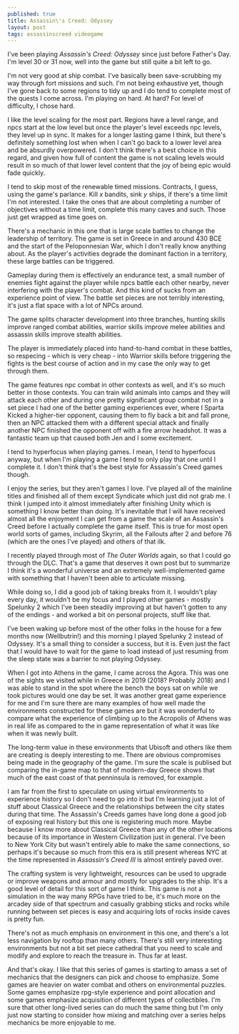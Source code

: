 ```yaml
---
published: true
title: Assassin\'s Creed: Odyssey
layout: post
tags: assassinscreed videogame
---
```

I've been playing _Assassin's Creed: Odyssey_ since just before Father's Day. I'm level 30 or 31 now, well into the game but still quite a bit left to go.

I'm not very good at ship combat. I've basically been save-scrubbing my way through fort missions and such. I'm not being exhaustive yet, though I've gone back to some regions to tidy up and I do tend to complete most of the quests I come across. I'm playing on hard. At hard? For level of difficulty, I chose hard. 

I like the level scaling for the most part. Regions have a level range, and npcs start at the low level but once the player's level exceeds npc levels, they level up in sync. It makes for a longer lasting game I think, but there's definitely something lost when when I can't go back to a lower level area and be absurdly overpowered. I don't think there's a best choice in this regard, and given how full of content the game is not scaling levels would result in so much of that lower level content that the joy of being epic would fade quickly.

I tend to skip most of the renewable timed missions. Contracts, I guess, using the game's parlance. Kill _x_ bandits, sink _y_ ships, if there's a time limit I'm not interested. I take the ones that are about completing a number of objectives without a time limit, complete this many caves and such. Those just get wrapped as time goes on.

There's a mechanic in this one that is large scale battles to change the leadership of territory. The game is set in Greece in and around 430 BCE and the start of the Peloponnesian War, which I don't really know anything about. As the player's activities degrade the dominant faction in a territory, these large battles can be triggered. 

Gameplay during them is effectively an endurance test, a small number of enemies fight against the player while npcs battle each other nearby, never interfering with the player's combat. And this kind of sucks from an experience point of view. The battle set pieces are not terribly interesting, it's just a flat space with a lot of NPCs around.

The game splits character development into three branches, hunting skills improve ranged combat abilities, warrior skills improve melee abilities and assassin skills improve stealth abilities. 

The player is immediately placed into hand-to-hand combat in these battles, so respecing - which is very cheap - into Warrior skills before triggering the fights is the best course of action and in my case the only way to get through them. 

The game features npc combat in other contexts as well, and it's so much better in those contexts. You can train wild animals into camps and they will attack each other and during one pretty significant group combat not in a set piece I had one of the better gaming experiences ever, where I Sparta Kicked a higher-tier opponent, causing them to fly back a bit and fall prone, then an NPC attacked them with a different special attack and finally another NPC finished the opponent off with a fire arrow headshot. It was a fantastic team up that caused both Jen and I some excitement.

I tend to hyperfocus when playing games. I mean, I tend to hyperfocus anyway, but when I'm playing a game I tend to only play that one until I complete it. I don't think that's the best style for Assassin's Creed games though.

I enjoy the series, but they aren't games I love. I've played all of the mainline titles and finished all of them except Syndicate which just did not grab me. I think I jumped into it almost immediately after finishing Unity which is something I know better than doing. It's inevitable that I will have received almost all the enjoyment I can get from a game the scale of an Assassin's Creed before I actually complete the game itself. This is true for most open world sorts of games, including Skyrim, all the Fallouts after 2 and before 76 (which are the ones I've played) and others of that ilk. 

I recently played through most of _The Outer Worlds_ again, so that I could go through the DLC. That's a game that deserves it own post but to summarize I think it's a wonderful universe and an extremely well-implemented game with something that I haven't been able to articulate missing. 

While doing so, I did a good job of taking breaks from it. I wouldn't play every day, it wouldn't be my focus and I played other games - mostly Spelunky 2 which I've been steadily improving at but haven't gotten to any of the endings - and worked a bit on personal projects, stuff like that. 

I've been waking up before most of the other folks in the house for a few months now (Wellbutrin!) and this morning I played Spelunky 2 instead of Odyssey. It's a small thing to consider a success, but it is. Even just the fact that I would have to wait for the game to load instead of just resuming from the sleep state was a barrier to not playing Odyssey.

When I got into Athens in the game, I came across the Agora. This was one of the sights we visited while in Greece in 2019 (2018? Probably 2018) and I was able to stand in the spot where the bench the boys sat on while we took pictures would one day be set. It was another great game experience for me and I'm sure there are many examples of how well made the environments constructed for these games are but it was wonderful to compare what the experience of climbing up to the Acropolis of Athens was in real life as compared to the in game representation of what it was like when it was newly built. 

The long-term value in these environments that Ubisoft and others like them are creating is deeply interesting to me. There are obvious compromises being made in the geography of the game. I'm sure the scale is publised but comparing the in-game map to that of modern-day Greece shows that much of the east coast of that penninsula is removed, for example. 

I am far from the first to speculate on using virtual environments to experience history so I don't need to go into it but I'm learning just a lot of stuff about Classical Greece and the relationships between the city states during that time. The Assassin's Creeds games have long done a good job of exposing real history but this one is registering much more. Maybe because I know more about Classical Greece than any of the other locations because of its importance in Western Civilization just in general. I've been to New York City but wasn't entirely able to make the same connections, so perhaps it's because so much from this era is still present whereas NYC at the time represented in _Assassin's Creed III_ is almost entirely paved over.

The crafting system is very lightweight, resources can be used to upgrade or improve weapons and armour and mostly for upgrades to the ship. It's a good level of detail for this sort of game I think. This game is not a simulation in the way many RPGs have tried to be, it's much more on the arcadey side of that spectrum and casually grabbing sticks and rocks while running between set pieces is easy and acquiring lots of rocks inside caves is pretty fun. 

There's not as much emphasis on environment in this one, and there's a lot less navigation by rooftop than many others. There's still very interesting environments but not a bit set piece cathedral that you need to scale and modify and explore to reach the treasure in. Thus far at least. 

And that's okay. I like that this series of games is starting to amass a set of mechanics that the designers can pick and choose to emphasize. Some games are heavier on water combat and others on environmental puzzles. Some games emphasize rpg-style experience and point allocation and some games emphasize acquisition of different types of collectibles. I'm sure that other long-lived series can do much the same thing but I'm only just now starting to consider how mixing and matching over a series helps mechanics be more enjoyable to me.